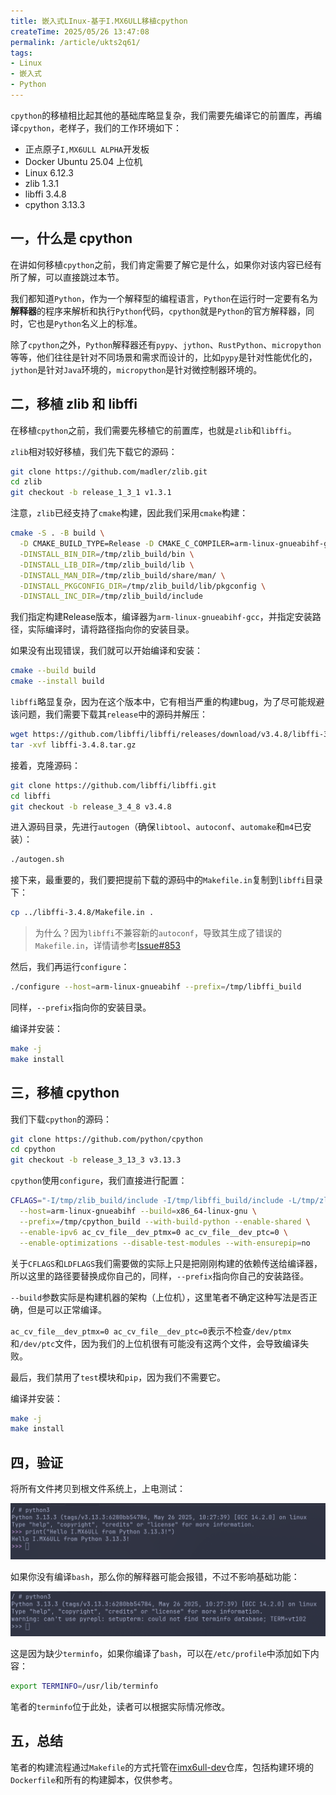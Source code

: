 ```yaml
---
title: 嵌入式LInux-基于I.MX6ULL移植cpython
createTime: 2025/05/26 13:47:08
permalink: /article/ukts2q61/
tags:
- Linux
- 嵌入式
- Python
---
```


`cpython`的移植相比起其他的基础库略显复杂，我们需要先编译它的前置库，再编译`cpython`，老样子，我们的工作环境如下：

- 正点原子`I,MX6ULL ALPHA`开发板
- Docker Ubuntu 25.04 上位机
- Linux 6.12.3
- zlib 1.3.1
- libffi 3.4.8
- cpython 3.13.3

## 一，什么是 cpython

在讲如何移植`cpython`之前，我们肯定需要了解它是什么，如果你对该内容已经有所了解，可以直接跳过本节。

我们都知道`Python`，作为一个解释型的编程语言，`Python`在运行时一定要有名为**解释器**的程序来解析和执行`Python`代码，`cpython`就是`Python`的官方解释器，同时，它也是`Python`名义上的标准。

除了`cpython`之外，`Python`解释器还有`pypy`、`jython`、`RustPython`、`micropython`等等，他们往往是针对不同场景和需求而设计的，比如`pypy`是针对性能优化的，`jython`是针对`Java`环境的，`micropython`是针对微控制器环境的。

## 二，移植 zlib 和 libffi

在移植`cpython`之前，我们需要先移植它的前置库，也就是`zlib`和`libffi`。

`zlib`相对较好移植，我们先下载它的源码：

```bash
git clone https://github.com/madler/zlib.git
cd zlib
git checkout -b release_1_3_1 v1.3.1
```

注意，`zlib`已经支持了`cmake`构建，因此我们采用`cmake`构建：

```bash
cmake -S . -B build \
  -D CMAKE_BUILD_TYPE=Release -D CMAKE_C_COMPILER=arm-linux-gnueabihf-gcc \
  -DINSTALL_BIN_DIR=/tmp/zlib_build/bin \
  -DINSTALL_LIB_DIR=/tmp/zlib_build/lib \
  -DINSTALL_MAN_DIR=/tmp/zlib_build/share/man/ \
  -DINSTALL_PKGCONFIG_DIR=/tmp/zlib_build/lib/pkgconfig \
  -DINSTALL_INC_DIR=/tmp/zlib_build/include
```

我们指定构建Release版本，编译器为`arm-linux-gnueabihf-gcc`，并指定安装路径，实际编译时，请将路径指向你的安装目录。

如果没有出现错误，我们就可以开始编译和安装：

```bash
cmake --build build
cmake --install build
```

`libffi`略显复杂，因为在这个版本中，它有相当严重的构建bug，为了尽可能规避该问题，我们需要下载其`release`中的源码并解压：

```bash
wget https://github.com/libffi/libffi/releases/download/v3.4.8/libffi-3.4.8.tar.gz
tar -xvf libffi-3.4.8.tar.gz
```

接着，克隆源码：

```bash
git clone https://github.com/libffi/libffi.git
cd libffi
git checkout -b release_3_4_8 v3.4.8
```

进入源码目录，先进行`autogen`（确保`libtool`、`autoconf`、`automake`和`m4`已安装）：

```bash
./autogen.sh
```

接下来，最重要的，我们要把提前下载的源码中的`Makefile.in`复制到`libffi`目录下：

```bash
cp ../libffi-3.4.8/Makefile.in .
```

> 为什么？因为`libffi`不兼容新的`autoconf`，导致其生成了错误的`Makefile.in`，详情请参考[Issue#853](https://github.com/libffi/libffi/issues/853)

然后，我们再运行`configure`：

```bash
./configure --host=arm-linux-gnueabihf --prefix=/tmp/libffi_build
```

同样，`--prefix`指向你的安装目录。

编译并安装：

```bash
make -j
make install
```

## 三，移植 cpython

我们下载`cpython`的源码：

```bash
git clone https://github.com/python/cpython
cd cpython
git checkout -b release_3_13_3 v3.13.3
```

`cpython`使用`configure`，我们直接进行配置：

```bash
CFLAGS="-I/tmp/zlib_build/include -I/tmp/libffi_build/include -L/tmp/zlib_build/lib -L/tmp/libffi_build/lib" LDFLAGS="-L/tmp/zlib_build/lib -L/tmp/libffi_build/lib" ./configure \
  --host=arm-linux-gnueabihf --build=x86_64-linux-gnu \
  --prefix=/tmp/cpython_build --with-build-python --enable-shared \
  --enable-ipv6 ac_cv_file__dev_ptmx=0 ac_cv_file__dev_ptc=0 \
  --enable-optimizations --disable-test-modules --with-ensurepip=no
```

关于`CFLAGS`和`LDFLAGS`我们需要做的实际上只是把刚刚构建的依赖传送给编译器，所以这里的路径要替换成你自己的，同样，`--prefix`指向你自己的安装路径。

`--build`参数实际是构建机器的架构（上位机），这里笔者不确定这种写法是否正确，但是可以正常编译。

`ac_cv_file__dev_ptmx=0 ac_cv_file__dev_ptc=0`表示不检查`/dev/ptmx`和`/dev/ptc`文件，因为我们的上位机很有可能没有这两个文件，会导致编译失败。

最后，我们禁用了`test`模块和`pip`，因为我们不需要它。

编译并安装：

```bash
make -j
make install
```

## 四，验证

将所有文件拷贝到根文件系统上，上电测试：

![cpython测试](./嵌入式LInux-基于I.MX6ULL移植cpython/cpython测试.png)

如果你没有编译`bash`，那么你的解释器可能会报错，不过不影响基础功能：

![cpython报错](./嵌入式LInux-基于I.MX6ULL移植cpython/cpython报错.png)

这是因为缺少`terminfo`，如果你编译了`bash`，可以在`/etc/profile`中添加如下内容：

```bash
export TERMINFO=/usr/lib/terminfo
```

笔者的`terminfo`位于此处，读者可以根据实际情况修改。

## 五，总结

笔者的构建流程通过`Makefile`的方式托管在[imx6ull-dev](https://github.com/Dessera/imx6ull-dev)仓库，包括构建环境的`Dockerfile`和所有的构建脚本，仅供参考。

